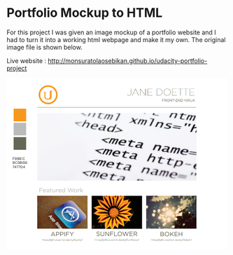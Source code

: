 # Portfolio Mockup to HTML
For this project I was given an image mockup of a portfolio website and I had to turn it into a working html webpage and make it my own. The original image file is shown below.

Live website : http://monsuratolaosebikan.github.io/udacity-portfolio-project

![mockup](/images/mockup.PNG)

